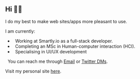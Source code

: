 
## Hi 👋🏽 

I do my best to make web sites/apps more pleasant to use.

I am currently:

-  &nbsp; Working at Smartly.io as a full-stack developer.
-  &nbsp; Completing an MSc in Human-computer interaction (HCI).
-  &nbsp; Specialising in UI/UX development    

&nbsp; You can reach me through [Email](mailto:joel.nhn@gmail.com) or [Twitter DMs](https://twitter.com/messages/compose?recipient_id=1075660159882616832).

Visit my personal site [here](https://joelhassan.com).




